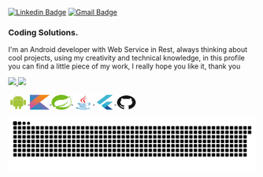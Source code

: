 [![Linkedin Badge](https://img.shields.io/badge/-LinkedIn-blue?style=flat&logo=Linkedin&logoColor=white&link=https://www.linkedin.com/in/newton-cesar-0468171b7/)](https://www.linkedin.com/in/newton-cesar-0468171b7/)
[![Gmail Badge](https://img.shields.io/badge/-Gmail-c14438?style=flat&logo=Gmail&logoColor=white&link=mailto:newtoncesar.dev@gmail.com)](mailto:newtoncesar.dev@gmail.com)

### Coding Solutions.

I'm an Android developer with Web Service in Rest, always thinking about cool projects, using my creativity and technical knowledge, in this profile you can find a little piece of my work, I really hope you like it, thank you

 <div>
  <a href="https://github.com/newtonCesarRoncari">
  <img height="180em" src="https://github-readme-stats.vercel.app/api?username=NewtonCesarRoncari&show_icons=true&theme=gotham"/>
  <img height="180em" src="https://github-readme-stats.vercel.app/api/top-langs/?username=NewtonCesarRoncari&layout=compact&theme=gotham"/>
</div>
 <!--- comment
<p>
<img src="https://github-profile-trophy.vercel.app/?username=NewtonCesarRoncari&theme=darkhub&margin-w=6&margin-h=6" alt="NewtonCesarRoncari" />
</p>  end comment
--> 
<div style="display: inline_block"><br>
  <img align="center" alt="New-An" height="30" width="40" src="https://raw.githubusercontent.com/devicons/devicon/master/icons/android/android-plain.svg">
  <img align="center" alt="New-Kt" height="30" width="40" src="https://raw.githubusercontent.com/devicons/devicon/master/icons/kotlin/kotlin-original.svg">
  <img align="center" alt="New-Sp" height="30" width="40" src="https://raw.githubusercontent.com/devicons/devicon/master/icons/spring/spring-original.svg">
  <img align="center" alt="New-Jv" height="30" width="40" src="https://raw.githubusercontent.com/devicons/devicon/master/icons/java/java-original.svg">
  <img align="center" alt="New-Ft" height="30" width="40" src="https://raw.githubusercontent.com/devicons/devicon/master/icons/flutter/flutter-original.svg">
  <img align="center" alt="New-Gh" height="30" width="40" src="https://raw.githubusercontent.com/devicons/devicon/master/icons/github/github-original.svg">
</div>
 
 ![Snake animation](https://github.com/NewtonCesarRoncari/NewtonCesarRoncari/blob/output/github-contribution-grid-snake.svg)
